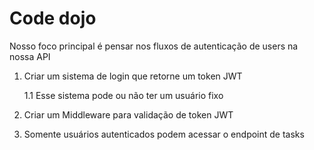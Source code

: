 # Code dojo

Nosso foco principal é pensar nos fluxos de autenticação de users na nossa API

1. Criar um sistema de login que retorne um token JWT

    1.1 Esse sistema pode ou não ter um usuário fixo

2. Criar um Middleware para validação de token JWT

3. Somente usuários autenticados podem acessar o endpoint de tasks